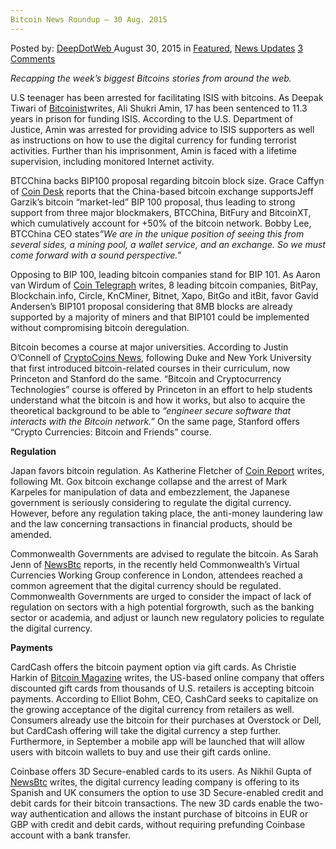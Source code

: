 ```yaml
---
Bitcoin News Roundup – 30 Aug. 2015
---
```

<article class="post-listing post-11385 post type-post status-publish format-standard has-post-thumbnail hentry  tag-2524 tag-1778 tag-aug tag-bitcoin tag-news tag-roundup">
<div class="post-inner">
<span>Posted by: <a href="https://www.deepdotweb.com/author/admin/" title="">DeepDotWeb </a></span>
<span>August 30, 2015</span>
<span>in <a href="https://www.deepdotweb.com/category/deepdot-news/" rel="category tag">Featured</a>, <a href="https://www.deepdotweb.com/category/news-updates/" rel="category tag">News Updates</a></span>
<span><a href="https://www.deepdotweb.com/2015/08/30/bitcoin-news-roundup-30-aug-2015/#comments">3 Comments</a></span>


<p><em>Recapping the week&#8217;s biggest Bitcoins stories from around the web. </em></p>
<p>U.S teenager has been arrested for facilitating ISIS with bitcoins. As Deepak Tiwari of <a href="http://bitcoinist.net/american-teen-sentenced-11-years-helping-isil-bitcoin/">Bitcoinist</a>writes, Ali Shukri Amin, 17 has been sentenced to 11.3 years in prison for funding ISIS. According to the U.S. Department of Justice, Amin was arrested for providing advice to ISIS supporters as well as instructions on how to use the digital currency for funding terrorist activities. Further than his imprisonment, Amin is faced with a lifetime supervision, including monitored Internet activity.</p>
<p>BTCChina backs BIP100 proposal regarding bitcoin block size. Grace Caffyn of <a href="http://www.coindesk.com/btcchina-support-gives-bip-100-bitcoin-hashrate-majority/">Coin Desk</a> reports that the China-based bitcoin exchange supportsJeff Garzik&#8217;s bitcoin &#8220;market-led&#8221; BIP 100 proposal, thus leading to strong support from three major blockmakers, BTCChina, BitFury and BitcoinXT, which cumulatively account for +50% of the bitcoin network. Bobby Lee, BTCChina CEO states<em>“We are in the unique position of seeing this from several sides, a mining pool, a wallet service, and an exchange. So we must come forward with a sound perspective.”</em></p>
<p>Opposing to BIP 100, leading bitcoin companies stand for BIP 101. As Aaron van Wirdum of <a href="http://cointelegraph.com/news/115178/8-leading-bitcoin-companies-pledge-support-for-bip101-bitcoin-exchange-rate-falls-below-200">Coin Telegraph</a> writes, 8 leading bitcoin companies, BitPay, Blockchain.info, Circle, KnCMiner, Bitnet, Xapo, BitGo and itBit, favor Gavid Andersen’s BIP101 proposal considering that 8MB blocks are already supported by a majority of miners and that BIP101 could be implemented without compromising bitcoin deregulation.</p>
<p>Bitcoin becomes a course at major universities. According to Justin O’Connell of <a href="https://www.cryptocoinsnews.com/us-colleges-universities-offering-bitcoin-courses-fall/">CryptoCoins News</a>, following Duke and New York University that first introduced bitcoin-related courses in their curriculum, now Princeton and Stanford do the same. “Bitcoin and Cryptocurrency Technologies” course is offered by Princeton in an effort to help students understand what the bitcoin is and how it works, but also to acquire the theoretical background to be able to <em>“engineer secure software that interacts with the Bitcoin network.”</em> On the same page, Stanford offers “Crypto Currencies: Bitcoin and Friends” course.</p>
<p><strong>Regulation</strong></p>
<p>Japan favors bitcoin regulation. As Katherine Fletcher of <a href="https://coinreport.net/japan-plans-regulate-digital-currency/">Coin Report</a> writes, following Mt. Gox bitcoin exchange collapse and the arrest of Mark Karpeles for manipulation of data and embezzlement, the Japanese government is seriously considering to regulate the digital currency. However, before any regulation taking place, the anti-money laundering law and the law concerning transactions in financial products, should be amended.</p>
<p>Commonwealth Governments are advised to regulate the bitcoin. As Sarah Jenn of <a href="http://www.newsbtc.com/2015/08/28/commonwealth-governments-to-start-bitcoin-regulation/">NewsBtc</a> reports, in the recently held Commonwealth’s Virtual Currencies Working Group conference in London, attendees reached a common agreement that the digital currency should be regulated. Commonwealth Governments are urged to consider the impact of lack of regulation on sectors with a high potential forgrowth, such as the banking sector or academia, and adjust or launch new regulatory policies to regulate the digital currency.</p>
<p><strong>Payments</strong></p>
<p>CardCash offers the bitcoin payment option via gift cards. As Christie Harkin of <a href="https://bitcoinmagazine.com/21743/cardcash-adds-bitcoin-payments-gift-cards-thousands-us-retail-stores/">Bitcoin Magazine</a> writes, the US-based online company that offers discounted gift cards from thousands of U.S. retailers is accepting bitcoin payments. According to Elliot Bohm, CEO, CashCard seeks to capitalize on the growing acceptance of the digital currency from retailers as well. Consumers already use the bitcoin for their purchases at Overstock or Dell, but CardCash offering will take the digital currency a step further. Furthermore, in September a mobile app will be launched that will allow users with bitcoin wallets to buy and use their gift cards online.</p>
<p>Coinbase offers 3D Secure-enabled cards to its users. As Nikhil Gupta of <a href="http://www.newsbtc.com/2015/08/28/coinbase-allows-buyers-to-use-3d-secure-cards-to-buy-bitcoin/">NewsBtc</a> writes, the digital currency leading company is offering to its Spanish and UK consumers the option to use 3D Secure-enabled credit and debit cards for their bitcoin transactions. The new 3D cards enable the two-way authentication and allows the instant purchase of bitcoins in EUR or GBP with credit and debit cards, without requiring prefunding Coinbase account with a bank transfer.</p>
</div>
<span style="display:none"><a href="https://www.deepdotweb.com/tag/2015/" rel="tag">2015</a> <a href="https://www.deepdotweb.com/tag/30/" rel="tag">30</a> <a href="https://www.deepdotweb.com/tag/aug/" rel="tag">aug</a> <a href="https://www.deepdotweb.com/tag/bitcoin/" rel="tag">bitcoin</a> <a href="https://www.deepdotweb.com/tag/news/" rel="tag">news</a> <a href="https://www.deepdotweb.com/tag/roundup/" rel="tag">roundup</a></span> <span style="display:none" class="updated">2015-08-30</span>
<div style="display:none" class="vcard author" itemprop="author" itemscope itemtype="http://schema.org/Person"><strong class="fn" itemprop="name">